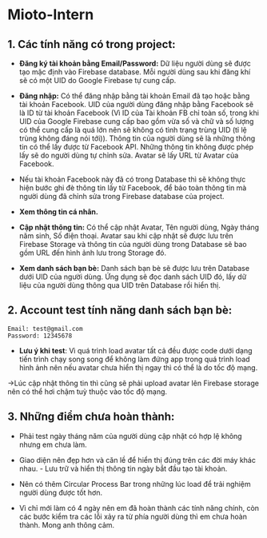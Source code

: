 # Mioto-Intern

## 1. Các tính năng có trong project:

- **Đăng ký tài khoản bằng Email/Password:** Dữ liệu người dùng sẽ được tạo mặc định vào Firebase database. Mỗi người dùng sau khi đăng khí sẽ có một UID do Google Firebase tự cung cấp.

- **Đăng nhập:** Có thể đăng nhập bằng tài khoản Email đã tạo hoặc bằng tài khoản Facebook. UID của người dùng đăng nhập bằng Facebook sẽ là ID từ tài khoản Facebook (Vì ID của Tài khoản FB chỉ toàn số, trong khi UID của Google Firebase cung cấp bao gồm vừa số và chữ và số lượng có thể cung cấp là quá lớn nên sẽ không có tình trạng trùng UID (tỉ lệ trùng không đáng nói tới)). Thông tin của người dùng sẽ là những thông tin có thể lấy được từ Facebook API. Những thông tin không được phép lấy sẽ do người dùng tự chỉnh sửa. Avatar sẽ lấy URL từ Avatar của Facebook.

- Nếu tài khoản Facebook này đã có trong Database thì sẽ không thực hiện bước ghi đè thông tin lấy từ Facebook, để bảo toàn thông tin mà người dùng đã chỉnh sửa trong Firebase database của project.

- **Xem thông tin cá nhân.**

- **Cập nhật thông tin:** Có thể cập nhật Avatar, Tên người dùng, Ngày tháng năm sinh, Số điện thoại. Avatar sau khi cập nhật sẽ được lưu trên Firebase Storage và thông tin của người dùng trong Database sẽ bao gồm URL đến hình ảnh lưu trong Storage đó.

- **Xem danh sách bạn bè:** Danh sách bạn bè sẽ được lưu trên Database dưới UID của người dùng. Ứng dụng sẽ đọc danh sách UID đó, lấy dữ liệu của người dùng thông qua UID trên Database rồi hiển thị.

## 2. Account test tính năng danh sách bạn bè:

```
Email: test@gmail.com 
Password: 12345678
```

- **Lưu ý khi test**: Vì quá trình load avatar tất cả đều được code dưới dạng tiến trình chạy song song để không làm đứng app trong quá trình load hình ảnh nên nếu avatar chưa hiển thị ngay thì có thể là do tốc độ mạng.
 
→Lúc cập nhật thông tin thì cũng sẽ phải upload avatar lên Firebase storage nên có thể hơi chậm tuỳ thuộc vào tốc độ mạng.

## 3. Những điểm chưa hoàn thành:

- Phải test ngày tháng năm của người dùng cập nhật có hợp lệ không nhưng em chưa làm.
- Giao diện nên đẹp hơn và căn lề để hiển thị đúng trên các đời máy khác nhau. - Lưu trữ và hiển thị thông tin ngày bắt đầu tạo tài khoản.
- Nên có thêm Circular Process Bar trong những lúc load để trải nghiệm người dùng được tốt hơn.

- Vì chỉ mới làm có 4 ngày nên em đã hoàn thành các tính năng chính, còn các bước kiểm tra các lỗi xảy ra từ phía người dùng thì em chưa hoàn thành. Mong anh thông cảm.
